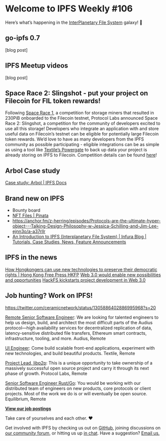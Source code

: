 # Welcome to IPFS Weekly #106

Here’s what’s happening in the [InterPlanetary File System](https://ipfs.io/) galaxy! 🚀

## go-ipfs 0.7
[blog post]

## IPFS Meetup videos
[blog post]

## Space Race 2: Slingshot - put your project on Filecoin for FIL token rewards!
Following [Space Race 1](https://spacerace.filecoin.io/), a competition for storage miners that resulted in 230PiB onboarded to the Filecoin testnet, Protocol Labs announced Space Race 2: Slingshot, a competition for the community of developers excited to use all this storage! Developers who integrate an application with and store useful data on Filecoin’s testnet can be eligible for potentially large Filecoin token rewards. We’d love to have as many developers from the IPFS community as possible participating - eligible integrations can be as simple as using a tool like [Textile’s Powergate](https://docs.textile.io/powergate/) to back up data your project is already storing on IPFS to Filecoin. Competition details can be found [here](https://filecoin.io/blog/announcing-sr2-slingshot/)!

## Arbol Case study
[Case study: Arbol | IPFS Docs](https://docs.ipfs.io/concepts/case-study-arbol/)


## Brand new on IPFS
* Bounty board
* [NFT Files | Pinata](https://medium.com/pinata/the-file-requirements-for-nfts-a20ea3ac524b)
* https://anchor.fm/z-herring/episodes/Protocols-are-the-ultimate-hyper-object---Talking-Design-Philosophy-w-Jessica-Schilling-and-Jim-Lee-ejnn3o/a-a37rllr
* [An Introduction to IPFS (Interplanetary File System) | Infura Blog | Tutorials, Case Studies, News, Feature Announcements](https://blog.infura.io/an-introduction-to-ipfs/)


## IPFS in the news
[How Hongkongers can use new technologies to preserve their democratic rights | Hong Kong Free Press HKFP](https://hongkongfp.com/2020/09/16/how-hongkongers-can-use-new-technologies-to-preserve-their-democratic-rights/)
[Web 3.0 would enable new possibilities and opportunities](https://cointelegraph.com/news/web-3-0-would-enable-new-possibilities-and-opportunities)
[HackFS kickstarts project development in Web 3.0](https://forkast.news/hackfs-kickstarts-project-development-protocol-labs/)


## Job hunting? Work on IPFS!
https://twitter.com/ceramicnetwork/status/1305886402886995968?s=20

[Remote Senior Software Engineer](https://jobs.lever.co/audius): We are looking for talented engineers to help us design, build, and architect the most difficult parts of the Audius protocol—high availability services for decentralized replication of data, latency-sensitive distributed file transfers, Ethereum smart contracts, infrastructure, tooling, and more. Audius, Remote

[UI Engineer](https://textile.breezy.hr/p/2efb847aca79-ui-engineer): Come build scalable front-end applications, experiment with new technologies, and build beautiful products. Textile, Remote

[Project Lead, libp2p](https://jobs.lever.co/protocol/27ff3891-6e13-4aa8-b43a-734715e85a26): This is a unique opportunity to take ownership of a massively successful open source project and carry it through its next phase of growth. Protocol Labs, Remote

[Senior Software Engineer Rust/Go](https://www.notion.so/Hiring-Senior-Software-Engineer-Rust-Go-e6c94ccc261f426c80a483c7fc642412): You would be working with our distributed team of engineers on new products, core protocols or client projects. Most of the work we do is or will eventually be open source. Equilibrium, Remote

**[View our job postings](https://jobs.lever.co/protocol)**

Take care of yourselves and each other. ❤️

Get involved with IPFS by checking us out on [GitHub](https://github.com/ipfs), joining discussions on [our community forum](https://discuss.ipfs.io/), or hitting us up [in chat](https://riot.im/app/#/room/#ipfs:matrix.org). Have a suggestion? [Email us.](mailto:newsletter@ipfs.io)
